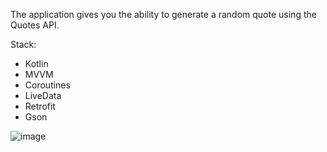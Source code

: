 The application gives you the ability to generate a random quote using the Quotes API.

Stack:

- Kotlin
- MVVM
- Coroutines
- LiveData
- Retrofit
- Gson


![image](https://user-images.githubusercontent.com/70322641/186717160-0906c41c-d030-40f4-b95b-be0aab40bd4c.png)
